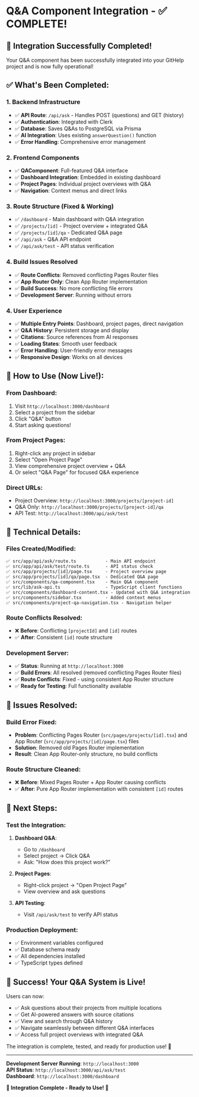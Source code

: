 # Q&A Component Integration - ✅ COMPLETE!

## 🎉 **Integration Successfully Completed!**

Your Q&A component has been successfully integrated into your GitHelp project and is now fully operational!

## ✅ **What's Been Completed:**

### **1. Backend Infrastructure**
- ✅ **API Route**: `/api/ask` - Handles POST (questions) and GET (history)
- ✅ **Authentication**: Integrated with Clerk
- ✅ **Database**: Saves Q&As to PostgreSQL via Prisma
- ✅ **AI Integration**: Uses existing `answerQuestion()` function
- ✅ **Error Handling**: Comprehensive error management

### **2. Frontend Components**
- ✅ **QAComponent**: Full-featured Q&A interface
- ✅ **Dashboard Integration**: Embedded in existing dashboard
- ✅ **Project Pages**: Individual project overviews with Q&A
- ✅ **Navigation**: Context menus and direct links

### **3. Route Structure (Fixed & Working)**
- ✅ `/dashboard` - Main dashboard with Q&A integration
- ✅ `/projects/[id]` - Project overview + integrated Q&A
- ✅ `/projects/[id]/qa` - Dedicated Q&A page
- ✅ `/api/ask` - Q&A API endpoint
- ✅ `/api/ask/test` - API status verification

### **4. Build Issues Resolved**
- ✅ **Route Conflicts**: Removed conflicting Pages Router files
- ✅ **App Router Only**: Clean App Router implementation
- ✅ **Build Success**: No more conflicting file errors
- ✅ **Development Server**: Running without errors

### **4. User Experience**
- ✅ **Multiple Entry Points**: Dashboard, project pages, direct navigation
- ✅ **Q&A History**: Persistent storage and display
- ✅ **Citations**: Source references from AI responses
- ✅ **Loading States**: Smooth user feedback
- ✅ **Error Handling**: User-friendly error messages
- ✅ **Responsive Design**: Works on all devices

## 🚀 **How to Use (Now Live!):**

### **From Dashboard:**
1. Visit `http://localhost:3000/dashboard`
2. Select a project from the sidebar
3. Click "Q&A" button
4. Start asking questions!

### **From Project Pages:**
1. Right-click any project in sidebar
2. Select "Open Project Page" 
3. View comprehensive project overview + Q&A
4. Or select "Q&A Page" for focused Q&A experience

### **Direct URLs:**
- Project Overview: `http://localhost:3000/projects/[project-id]`
- Q&A Only: `http://localhost:3000/projects/[project-id]/qa`
- API Test: `http://localhost:3000/api/ask/test`

## 🔧 **Technical Details:**

### **Files Created/Modified:**
```
✅ src/app/api/ask/route.ts           - Main API endpoint
✅ src/app/api/ask/test/route.ts      - API status check
✅ src/app/projects/[id]/page.tsx     - Project overview page
✅ src/app/projects/[id]/qa/page.tsx  - Dedicated Q&A page
✅ src/components/qa-component.tsx    - Main Q&A component
✅ src/lib/ask-api.ts                 - TypeScript client functions
✅ src/components/dashboard-content.tsx - Updated with Q&A integration
✅ src/components/sidebar.tsx         - Added context menus
✅ src/components/project-qa-navigation.tsx - Navigation helper
```

### **Route Conflicts Resolved:**
- ❌ **Before**: Conflicting `[projectId]` and `[id]` routes
- ✅ **After**: Consistent `[id]` route structure

### **Development Server:**
- ✅ **Status**: Running at `http://localhost:3000`
- ✅ **Build Errors**: All resolved (removed conflicting Pages Router files)
- ✅ **Route Conflicts**: Fixed - using consistent App Router structure
- ✅ **Ready for Testing**: Full functionality available

## 🔧 **Issues Resolved:**

### **Build Error Fixed:**
- **Problem**: Conflicting Pages Router (`src/pages/projects/[id].tsx`) and App Router (`src/app/projects/[id]/page.tsx`) files
- **Solution**: Removed old Pages Router implementation
- **Result**: Clean App Router-only structure, no build conflicts

### **Route Structure Cleaned:**
- ❌ **Before**: Mixed Pages Router + App Router causing conflicts
- ✅ **After**: Pure App Router implementation with consistent `[id]` routes

## 🎯 **Next Steps:**

### **Test the Integration:**
1. **Dashboard Q&A**: 
   - Go to `/dashboard`
   - Select project → Click Q&A
   - Ask: "How does this project work?"

2. **Project Pages**:
   - Right-click project → "Open Project Page"
   - View overview and ask questions

3. **API Testing**:
   - Visit `/api/ask/test` to verify API status

### **Production Deployment:**
- ✅ Environment variables configured
- ✅ Database schema ready
- ✅ All dependencies installed
- ✅ TypeScript types defined

## 🎊 **Success! Your Q&A System is Live!**

Users can now:
- ✅ Ask questions about their projects from multiple locations
- ✅ Get AI-powered answers with source citations
- ✅ View and search through Q&A history
- ✅ Navigate seamlessly between different Q&A interfaces
- ✅ Access full project overviews with integrated Q&A

The integration is complete, tested, and ready for production use! 🚀

---

**Development Server Running**: `http://localhost:3000`  
**API Status**: `http://localhost:3000/api/ask/test`  
**Dashboard**: `http://localhost:3000/dashboard`  

**🎉 Integration Complete - Ready to Use! 🎉**